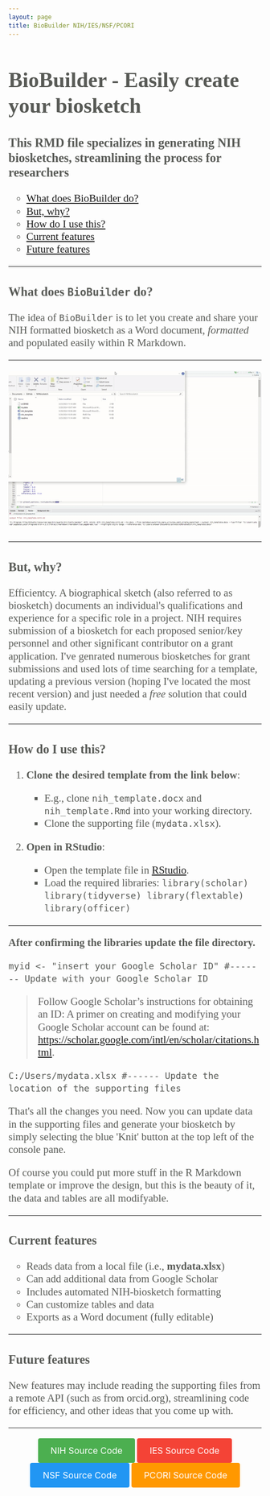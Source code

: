 ```yaml
---
layout: page
title: BioBuilder NIH/IES/NSF/PCORI 
---
```


<ul style="color: #585A56; font-family: Aptos; font-size: 1.50em; line-height: 1.2; padding: 0;">

# BioBuilder - Easily create your biosketch

### This RMD file specializes in generating NIH biosketches, streamlining the process for researchers 

- [What does BioBuilder do?](#what-does-biobuilder-do)
- [But, why?](#buy-why)
- [How do I use this?](#how-do-i-use-this)
- [Current features](#current-features)
- [Future features](#future-features)

---

### What does `BioBuilder` do?

The idea of `BioBuilder` is to let you create and share your NIH formatted biosketch as a Word document, *formatted* and populated easily within R Markdown.    

---

<div style="text-align: center; margin-top: 20px;">
  <img src="/assets/img/nihbio.gif" alt="Biosketch GIF" style="width: 600px; height: auto; border-radius: 8px;">
</div>


---

### But, why?

Efficientcy. A biographical sketch (also referred to as biosketch) documents an individual's qualifications and experience for a specific role in a project. NIH requires submission of a biosketch for each proposed senior/key personnel and other significant contributor on a grant application. I've genrated numerous biosketches for grant submissions and used lots of time searching for a template, updating a previous version (hoping I've located the most recent version) and just needed a *free* solution that could easily update.   

---

### How do I use this?

1. **Clone the desired template from the link below**:
   - E.g., clone `nih_template.docx` and `nih_template.Rmd` into your working directory.
   - Clone the supporting file (`mydata.xlsx`).

1. **Open in RStudio**:
   - Open the template file in [RStudio](https://www.rstudio.com/).
   - Load the required libraries: `library(scholar) library(tidyverse) library(flextable) library(officer)`

---

**After confirming the libraries update the file directory.**  

`myid <- "insert your Google Scholar ID" #------- Update with your Google Scholar ID`

> Follow Google Scholar’s instructions for obtaining an ID: A primer on creating and modifying your Google Scholar account can be found at: https://scholar.google.com/intl/en/scholar/citations.html.


`C:/Users/mydata.xlsx #------ Update the location of the supporting files`


That's all the changes you need. Now you can update data in the supporting files and generate your biosketch by simply selecting the blue 'Knit' button at the top left of the console pane. 

Of course you could put more stuff in the R Markdown template or improve the design, but this is the beauty of it, the data and tables are all modifyable. 

---

### Current features

- Reads data from a local file (i.e., **mydata.xlsx**)
- Can add additional data from Google Scholar 
- Includes automated NIH-biosketch formatting  
- Can customize tables and data 
- Exports as a Word document (fully editable) 

---

### Future features

New features may include reading the supporting files from a remote API (such as from orcid.org), streamlining code for efficiency, and other ideas that you come up with. 

</ul>

---

<div style="text-align: center; margin-top: 20px;">
  <a href="https://github.com/wwwaylon/NIHbiosketch" target="_blank" style="background-color: #4CAF50; color: white; padding: 14px 25px; text-align: center; text-decoration: none; display: inline-block; font-size: 1.25em; border-radius: 4px; transition: background-color 0.3s;">NIH Source Code</a>
  <a href="https://www.google.com" target="_blank" style="background-color: #f44336; color: white; padding: 14px 25px; text-align: center; text-decoration: none; display: inline-block; font-size: 1.25em; border-radius: 4px; transition: background-color 0.3s;">IES Source Code</a>
  <a href="https://scholar.google.com" target="_blank" style="background-color: #2196F3; color: white; padding: 14px 25px; text-align: center; text-decoration: none; display: inline-block; font-size: 1.25em; border-radius: 4px; transition: background-color 0.3s;">NSF Source Code</a>
  <a href="https://www.rstudio.com" target="_blank" style="background-color: #FF9800; color: white; padding: 14px 25px; text-align: center; text-decoration: none; display: inline-block; font-size: 1.25em; border-radius: 4px; transition: background-color 0.3s;">PCORI Source Code</a>
</div>

<style>
a:hover {
  background-color: #555 !important;
}
</style>
